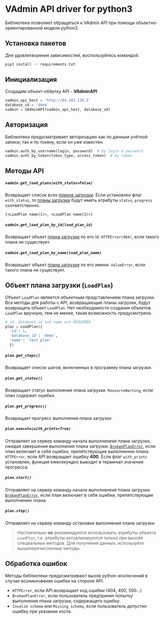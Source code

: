 # VAdmin API driver for python3

Библиотека позволяет обращаться к VAdmin API при помощи объектно-ориентированной модели python3.

## Установка пакетов

Для удовлетворения зависимостей, воспользуйтесь командой:

```bash
pip3 install -r requirements.txt
```

## Инициализация

Создадим объект-обёртку API - **VAdminAPI**

```python
vadmin_api_host = 'http://84.201.138.2'
database_id = 'demo'
vadmin = VAdminAPI(vadmin_api_host, database_id)
```

## Авторизация

Библиотека предусматривает авторизацию как по данным учётной записи, так и по токену, если он уже известен.

```python
vadmin.auth_by_username(login, password)  # by login & password
vadmin.auth_by_token(token_type, access_token)  # by token
```

## Методы API

##### `vadmin.get_load_plans(with_status=False)`
Возвращает список всех [планов загрузки](#loadplan). Если установлен флаг `with_status`, то [планы загрузки](#loadplan) будут иметь атрибуты `status`, `progress` соответственно.

```
[<LoadPlan name(1)>, <LoadPlan name(2)>]
```

##### `vadmin.get_load_plan_by_id(load_plan_id)`
Возвращает объект [плана загрузки](#loadplan) по его id. `HTTPError(404)`, если такого плана не существует.

##### `vadmin.get_load_plan_by_name(load_plan_name)`
Возвращает объект [плана загрузки](#loadplan) по его имени. `ValueError`, если такого плана не существует.

## <a name="loadplan"></a>Объект плана загрузки (`LoadPlan`)

Объект `LoadPlan` является объектным представлением плана загрузки. Все методы для работы с API, возвращающие планы загрузки, будут возвращать объект `LoadPlan`. Нет необходимости создания объектов `LoadPlan` вручную, тем не менее, такая возможность предусмотрена.

```python
# id, database_id and name are REQUIRED
plan = LoadPlan({
  'id': 1,
  'database_id': 'demo',
  'name': 'test_plan'
  })
```

##### `plan.get_steps()`
Возвращает список шагов, включенных в программу плана загрузки.

##### `plan.get_status()`
Возвращает статус выполнения плана загрузки. `ResourceWarning`, если план содержит ошибки.

##### `plan.get_progress()`
Возвращает прогресс выполнения плана загрузки.

##### `plan.execute(with_prints=True)`
Отправляет на сервер команду начала выполненеия плана загрузки, ожидая завершение выполнения плана загрузки. [`BrokenPlanError`](#errors), если план включает в себя ошибки, препятствующие выполнению плана. `HTTPError`, если API возвращает ошибку **400**. Если флаг `with_prints` установлен, функция ежесекундно выводит в терминал значение прогресса.

##### `plan.start()`
Отправляет на сервер команду начала выполненеия плана загрузки. [`BrokenPlanError`](#errors), если план включает в себя ошибки, препятствующие выполнению плана.

##### `plan.stop()`
Отправляет на сервер команду остановки выполнения плана загрузки.

> Настоятельно **не** рекомендуется использовать атрибуты объекта `LoadPlan`, т.к. атрибуты актуализируются только при вызове специальных методов. Для получения данных, используёте вышеперечисленные методы.

## <a name="errors"></a>Обработка ошибок
Методы библиотеки предусматривают вызов python-исключений в случае возникновения ошибки на стороне API.

* `HTTPError`, если API возвращает код ошибки (404, 400, 500...)
* `BrokenPlanError`, если пользователь предпринял попытку выполнения плана загрузки, содержащего ошибку.
* `Invalid schema` или `Missing schema`, если пользователь допустил ошибку при указании хоста.
